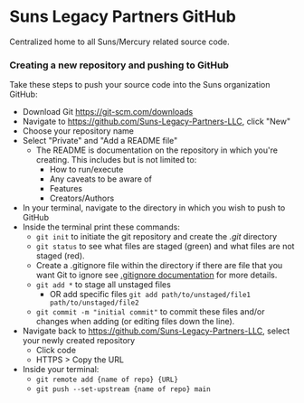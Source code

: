 # Suns Legacy Partners GitHub
Centralized home to all Suns/Mercury related source code.

### Creating a new repository and pushing to GitHub
Take these steps to push your source code into the Suns organization GitHub:
* Download Git https://git-scm.com/downloads
* Navigate to https://github.com/Suns-Legacy-Partners-LLC, click "New"
* Choose your repository name
* Select "Private" and "Add a README file"
    * The README is documentation on the repository in which you're creating. This includes but is not limited to:
        * How to run/execute
        * Any caveats to be aware of
        * Features
        * Creators/Authors
* In your terminal, navigate to the directory in which you wish to push to GitHub
* Inside the terminal print these commands:
    * ```git init``` to initiate the git repository and create the *.git* directory
    * ```git status``` to see what files are staged (green) and what files are not staged (red).
    * Create a .gitignore file within the directory if there are file that you want Git to ignore see [.gitignore documentation](https://git-scm.com/docs/gitignore) for more details.
    * ```git add *``` to stage all unstaged files
        * OR add specific files ```git add path/to/unstaged/file1 path/to/unstaged/file2```
    * ```git commit -m "initial commit"``` to commit these files and/or changes when adding (or editing files down the line).
* Navigate back to https://github.com/Suns-Legacy-Partners-LLC, select your newly created repository
    * Click code
    * HTTPS > Copy the URL
* Inside your terminal:
    * ```git remote add {name of repo} {URL}```
    * ```git push --set-upstream {name of repo} main```